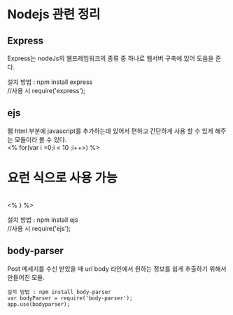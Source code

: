 # Nodejs 관련 정리


## Express  
  
  Express는 nodeJs의 웹프레임워크의 종류 중 하나로 웹서버 구축에 있어 도움을 준다.

  설치 방법 : npm install express  
  //사용 시 require('express');   

## ejs 

  웹 html 부분에 javascript를 추가하는데 있어서 편하고 간단하게 사용 할 수 있게 해주는 모듈이라 볼 수 있다.  
  <% for(var i =0;i < 10 ;i++>) %>  
    <h1> 요런 식으로 사용 가능 </h1>  
  <% } %>  

  설치 방법 : npm install ejs  
  //사용 시 require('ejs'); 

## body-parser
  
  Post 메세지를 수신 받았을 때 url body 라인에서 원하는 정보를 쉽게 추출하기 위해서 만들어진 모듈.  

    설치 방법 : npm install body-parser
    var bodyParser = require('body-parser');  
    app.use(bodyparser); 


